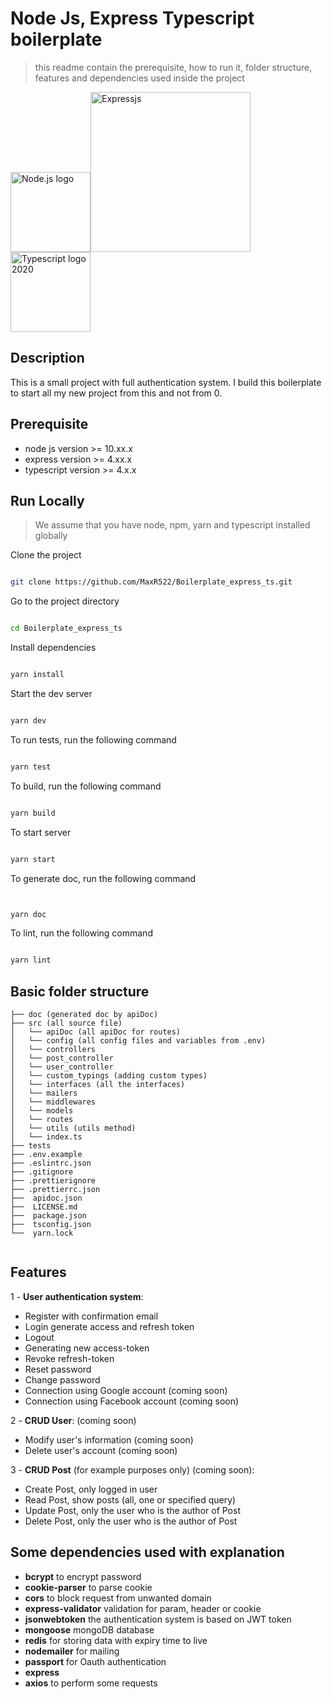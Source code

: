 ﻿# Node Js, Express Typescript boilerplate

>this readme contain the prerequisite, how to run it, folder structure, features and dependencies used inside the project

<a href="https://nodejs.org/"><img width="128" alt="Node.js logo" src="https://upload.wikimedia.org/wikipedia/commons/thumb/d/d9/Node.js_logo.svg/128px-Node.js_logo.svg.png"></a><a href="https://expressjs.com/"><img width="256" alt="Expressjs" src="https://upload.wikimedia.org/wikipedia/commons/6/64/Expressjs.png"></a><a  href="https://www.typescriptlang.org/"><img width="128" alt="Typescript logo 2020" src="https://upload.wikimedia.org/wikipedia/commons/thumb/4/4c/Typescript_logo_2020.svg/128px-Typescript_logo_2020.svg.png"></a>


## Description

This is a small project with full authentication system. I build this boilerplate to start all my new project from this and not from 0.

## Prerequisite
- node js version >= 10.xx.x 
- express version >= 4.xx.x
- typescript version >= 4.x.x

## Run Locally

  
> We assume that you have node, npm, yarn and typescript installed globally

Clone the project

  

```bash

git clone https://github.com/MaxR522/Boilerplate_express_ts.git

```

  

Go to the project directory

  

```bash

cd Boilerplate_express_ts

```

  

Install dependencies

  

```bash

yarn install

```

  

Start the dev server

  

```bash

yarn dev

```

To run tests, run the following command

  

```bash

yarn test

```

To build, run the following command

  

```bash

yarn build

```

To start server

  

```bash

yarn start

```

To generate doc, run the following command

  

```bash


yarn doc

```

To lint, run the following command

  

```bash

yarn lint

```

## Basic folder structure

```
├── doc (generated doc by apiDoc)
├── src (all source file)
│   └── apiDoc (all apiDoc for routes)
│   └── config (all config files and variables from .env)
│   └── controllers 
│	└── post_controller
│	└── user_controller
│   └── custom_typings (adding custom types)
│   └── interfaces (all the interfaces)
│   └── mailers
│   └── middlewares
│   └── models
│   └── routes
│   └── utils (utils method)
│   └── index.ts
├── tests
├── .env.example
├── .eslintrc.json
├── .gitignore
├── .prettierignore
├── .prettierrc.json
├──  apidoc.json
├──  LICENSE.md
├──  package.json
├──  tsconfig.json
└──  yarn.lock


```


## Features
1 - **User authentication system**: 
- Register with confirmation email
- Login generate access and refresh token
- Logout
- Generating new access-token
- Revoke refresh-token
- Reset password
- Change password
- Connection using Google account (coming soon)
- Connection using Facebook account  (coming soon)

2 - **CRUD User**: (coming soon)
- Modify user's information (coming soon)
- Delete user's account (coming soon)

3 - **CRUD Post** (for example purposes only) (coming soon):
- Create Post, only logged in user 
- Read Post, show posts (all, one or specified query)
- Update Post, only the user who is the author of Post
- Delete Post, only the user who is the author of Post

## Some dependencies used with explanation

- **bcrypt** to encrypt password
- **cookie-parser** to parse cookie
- **cors** to block request from unwanted domain
- **express-validator**  validation for param, header or cookie
- **jsonwebtoken** the authentication system is based on JWT token
- **mongoose** mongoDB database
- **redis** for storing data with expiry time to live
- **nodemailer** for mailing
- **passport** for Oauth authentication
- **express**
- **axios** to perform some requests






